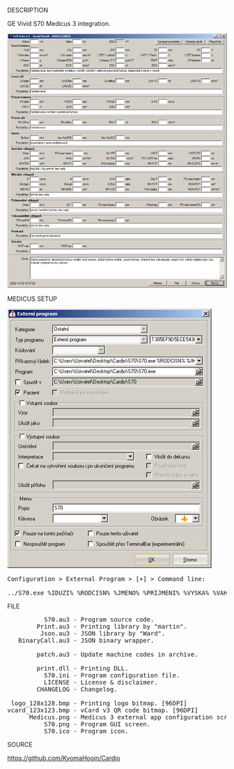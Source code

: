 
DESCRIPTION

GE Vivid S70 Medicus 3 integration.

![S70](https://github.com/KyomaHooin/Cardio/raw/master/S70/S70.png "screenshot")

MEDICUS SETUP

![Medicus](https://github.com/KyomaHooin/Cardio/raw/master/S70/Medicus.png "screenshot")
<pre>
Configuration > External Program > [+] > Command line:

../S70.exe %IDUZI% %RODCISN% %JMENO% %PRIJMENI% %VYSKA% %VAHA%
</pre>

FILE
<pre>
          S70.au3 - Program source code.
        Print.au3 - Printing library by "martin".
         Json.au3 - JSON library by "Ward".
   BinaryCall.au3 - JSON binary wrapper.

        patch.au3 - Update machine codes in archive.

        print.dll - Printing DLL.
          S70.ini - Program configuration file.    
          LICENSE - License & disclaimer.
        CHANGELOG - Changelog.

 logo_128x128.bmp - Printing logo bitmap. [96DPI]
vcard_123x123.bmp - vCard v3 QR code bitmap. [96DPI]
      Medicus.png - Medicus 3 external app configuration screen.
          S70.png - Program GUI screen.
          S70.ico - Program icon.
</pre>
SOURCE

https://github.com/KyomaHooin/Cardio


